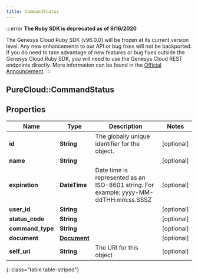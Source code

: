 ```yaml
---
title: CommandStatus
---
```


:::error
**The Ruby SDK is deprecated as of 9/16/2020**

The Genesys Cloud Ruby SDK (v96.0.0) will be frozen at its current version level. Any new enhancements to our API or bug fixes will not be backported. If you do need to take advantage of new features or bug fixes outside the Genesys Cloud Ruby SDK, you will need to use the Genesys Cloud REST endpoints directly. More information can be found in the [Official Announcement](https://developer.mypurecloud.com/forum/t/announcement-genesys-cloud-ruby-sdk-end-of-life/8850).
:::


## PureCloud::CommandStatus

## Properties

|Name | Type | Description | Notes|
|------------ | ------------- | ------------- | -------------|
| **id** | **String** | The globally unique identifier for the object. | [optional] |
| **name** | **String** |  | [optional] |
| **expiration** | **DateTime** | Date time is represented as an ISO-8601 string. For example: yyyy-MM-ddTHH:mm:ss.SSSZ | [optional] |
| **user_id** | **String** |  | [optional] |
| **status_code** | **String** |  | [optional] |
| **command_type** | **String** |  | [optional] |
| **document** | [**Document**](Document.html) |  | [optional] |
| **self_uri** | **String** | The URI for this object | [optional] |
{: class="table table-striped"}


